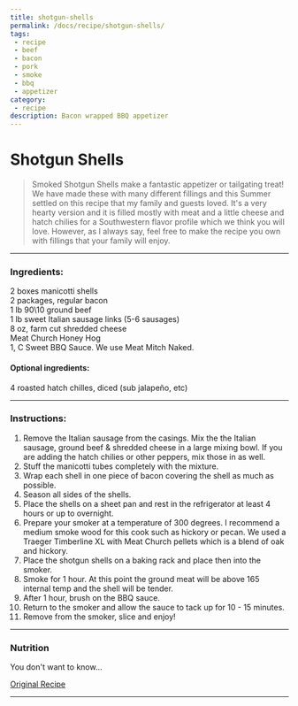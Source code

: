 ```yaml
---
title: shotgun-shells
permalink: /docs/recipe/shotgun-shells/
tags: 
 - recipe
 - beef
 - bacon
 - pork
 - smoke
 - bbq
 - appetizer
category: 
 - recipe
description: Bacon wrapped BBQ appetizer
---
```


# Shotgun Shells  

> Smoked Shotgun Shells make a fantastic appetizer or tailgating treat! We have made these with many different fillings and this Summer settled on this recipe that my family and guests loved. It's a very hearty version and it is filled mostly with meat and a little cheese and hatch chilies for a Southwestern flavor profile which we think you will love. However, as I always say, feel free to make the recipe you own with fillings that your family will enjoy.   

---

### Ingredients:  
2 boxes manicotti shells  
2 packages, regular bacon  
1 lb 90\10 ground beef  
1 lb sweet Italian sausage links (5-6 sausages)  
8 oz, farm cut shredded cheese  
Meat Church Honey Hog  
1, C Sweet BBQ Sauce. We use Meat Mitch Naked.  

#### Optional ingredients:  
4 roasted hatch chilles, diced (sub jalapeño, etc)  

---

### Instructions:  
  1. Remove the Italian sausage from the casings. Mix the the Italian sausage, ground beef & shredded cheese in a large mixing bowl. If you are adding the hatch chilies or other peppers, mix those in as well.    
  2. Stuff the manicotti tubes completely with the mixture.  
  3. Wrap each shell in one piece of bacon covering the shell as much as possible.  
  4. Season all sides of the shells.  
  5. Place the shells on a sheet pan and rest in the refrigerator at least 4 hours or up to overnight.  
  6. Prepare your smoker at a temperature of 300 degrees. I recommend a medium smoke wood for this cook such as hickory or pecan. We used a Traeger Timberline XL with Meat Church pellets which is a blend of oak and hickory.  
  7. Place the shotgun shells on a baking rack and place then into the smoker.  
  8. Smoke for 1 hour. At this point the ground meat will be above 165 internal temp and the shell will be tender.  
  9. After 1 hour, brush on the BBQ sauce.  
  10. Return to the smoker and allow the sauce to tack up for 10 - 15 minutes.  
  11. Remove from the smoker, slice and enjoy!  


---  

### Nutrition  
You don't want to know...    



[Original Recipe](https://www.meatchurch.com/blogs/recipes/smoked-shotgun-shells "Shotgun Shells")  

---
